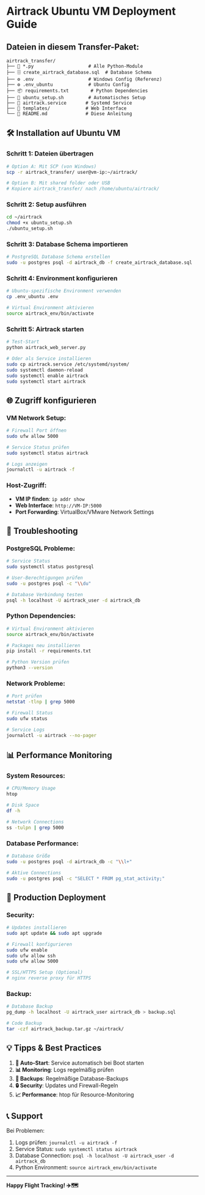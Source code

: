 #  Airtrack Ubuntu VM Deployment Guide



##  Dateien in diesem Transfer-Paket:

```
airtrack_transfer/
├── 🐍 *.py                    # Alle Python-Module
├── 🗄️ create_airtrack_database.sql  # Database Schema
├── ⚙️ .env                    # Windows Config (Referenz)
├── ⚙️ .env_ubuntu             # Ubuntu Config
├── 📦 requirements.txt        # Python Dependencies
├── 🔧 ubuntu_setup.sh         # Automatisches Setup
├── 🔧 airtrack.service       # Systemd Service
├── 📁 templates/             # Web Interface
└── 📄 README.md              # Diese Anleitung
```

## 🛠️ Installation auf Ubuntu VM

### Schritt 1: Dateien übertragen
```bash
# Option A: Mit SCP (von Windows)
scp -r airtrack_transfer/ user@vm-ip:~/airtrack/

# Option B: Mit shared folder oder USB
# Kopiere airtrack_transfer/ nach /home/ubuntu/airtrack/
```

### Schritt 2: Setup ausführen
```bash
cd ~/airtrack
chmod +x ubuntu_setup.sh
./ubuntu_setup.sh
```

### Schritt 3: Database Schema importieren
```bash
# PostgreSQL Database Schema erstellen
sudo -u postgres psql -d airtrack_db -f create_airtrack_database.sql
```

### Schritt 4: Environment konfigurieren
```bash
# Ubuntu-spezifische Environment verwenden
cp .env_ubuntu .env

# Virtual Environment aktivieren
source airtrack_env/bin/activate
```

### Schritt 5: Airtrack starten
```bash
# Test-Start
python airtrack_web_server.py

# Oder als Service installieren
sudo cp airtrack.service /etc/systemd/system/
sudo systemctl daemon-reload
sudo systemctl enable airtrack
sudo systemctl start airtrack
```

## 🌐 Zugriff konfigurieren

### VM Network Setup:
```bash
# Firewall Port öffnen
sudo ufw allow 5000

# Service Status prüfen
sudo systemctl status airtrack

# Logs anzeigen
journalctl -u airtrack -f
```

### Host-Zugriff:
- **VM IP finden**: `ip addr show`
- **Web Interface**: `http://VM-IP:5000`
- **Port Forwarding**: VirtualBox/VMware Network Settings

## 🔧 Troubleshooting

### PostgreSQL Probleme:
```bash
# Service Status
sudo systemctl status postgresql

# User-Berechtigungen prüfen
sudo -u postgres psql -c "\\du"

# Database Verbindung testen
psql -h localhost -U airtrack_user -d airtrack_db
```

### Python Dependencies:
```bash
# Virtual Environment aktivieren
source airtrack_env/bin/activate

# Packages neu installieren
pip install -r requirements.txt

# Python Version prüfen
python3 --version
```

### Network Probleme:
```bash
# Port prüfen
netstat -tlnp | grep 5000

# Firewall Status
sudo ufw status

# Service Logs
journalctl -u airtrack --no-pager
```

## 📊 Performance Monitoring

### System Resources:
```bash
# CPU/Memory Usage
htop

# Disk Space
df -h

# Network Connections
ss -tulpn | grep 5000
```

### Database Performance:
```bash
# Database Größe
sudo -u postgres psql -d airtrack_db -c "\\l+"

# Aktive Connections
sudo -u postgres psql -c "SELECT * FROM pg_stat_activity;"
```

## 🚀 Production Deployment

### Security:
```bash
# Updates installieren
sudo apt update && sudo apt upgrade

# Firewall konfigurieren
sudo ufw enable
sudo ufw allow ssh
sudo ufw allow 5000

# SSL/HTTPS Setup (Optional)
# nginx reverse proxy für HTTPS
```

### Backup:
```bash
# Database Backup
pg_dump -h localhost -U airtrack_user airtrack_db > backup.sql

# Code Backup
tar -czf airtrack_backup.tar.gz ~/airtrack/
```

## 💡 Tipps & Best Practices

1. **🔄 Auto-Start**: Service automatisch bei Boot starten
2. **📊 Monitoring**: Logs regelmäßig prüfen
3. **💾 Backups**: Regelmäßige Database-Backups
4. **🔒 Security**: Updates und Firewall-Regeln
5. **📈 Performance**: htop für Resource-Monitoring

## 📞 Support

Bei Problemen:
1. Logs prüfen: `journalctl -u airtrack -f`
2. Service Status: `sudo systemctl status airtrack`
3. Database Connection: `psql -h localhost -U airtrack_user -d airtrack_db`
4. Python Environment: `source airtrack_env/bin/activate`

---

**Happy Flight Tracking! ✈️🗺️**
